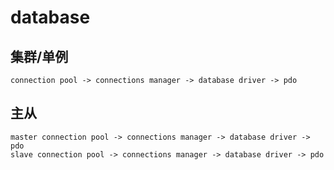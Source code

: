 # database


## 集群/单例

```
connection pool -> connections manager -> database driver -> pdo
```

## 主从


```
master connection pool -> connections manager -> database driver -> pdo
slave connection pool -> connections manager -> database driver -> pdo
```
